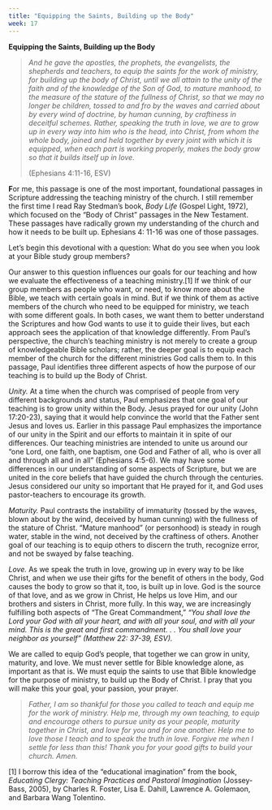```yaml
---
title: "Equipping the Saints, Building up the Body"
week: 17
---
```


**Equipping the Saints, Building up the Body**

> *And he gave the apostles, the prophets, the evangelists, the
> shepherds and teachers, to equip the saints for the work of ministry,
> for building up the body of Christ, until we all attain to the unity
> of the faith and of the knowledge of the Son of God, to mature
> manhood, to the measure of the stature of the fullness of Christ, so
> that we may no longer be children, tossed to and fro by the waves and
> carried about by every wind of doctrine, by human cunning, by
> craftiness in deceitful schemes. Rather, speaking the truth in love,
> we are to grow up in every way into him who is the head, into Christ,
> from whom the whole body, joined and held together by every joint with
> which it is equipped, when each part is working properly, makes the
> body grow so that it builds itself up in love.*
>
> (Ephesians 4:11-16, ESV)

**F**or me, this passage is one of the most important, foundational
passages in Scripture addressing the teaching ministry of the church. I
still remember the first time I read Ray Stedman’s book, *Body Life*
(Gospel Light, 1972), which focused on the “Body of Christ” passages in
the New Testament. These passages have radically grown my understanding
of the church and how it needs to be built up. Ephesians 4: 11-16 was
one of those passages.

Let’s begin this devotional with a question: What do you see when you
look at your Bible study group members?

Our answer to this question influences our goals for our teaching and
how we evaluate the effectiveness of a teaching ministry.[1] If we think
of our group members as people who want, or need, to know more about the
Bible, we teach with certain goals in mind. But if we think of them as
active members of the church who need to be equipped for ministry, we
teach with some different goals. In both cases, we want them to better
understand the Scriptures and how God wants to use it to guide their
lives, but each approach sees the application of that knowledge
differently. From Paul’s perspective, the church’s teaching ministry is
not merely to create a group of knowledgeable Bible scholars; rather,
the deeper goal is to equip each member of the church for the different
ministries God calls them to. In this passage, Paul identifies three
different aspects of how the purpose of our teaching is to build up the
Body of Christ.

*Unity.* At a time when the church was comprised of people from very
different backgrounds and status, Paul emphasizes that one goal of our
teaching is to grow unity within the Body. Jesus prayed for our unity
(John 17:20-23), saying that it would help convince the world that the
Father sent Jesus and loves us. Earlier in this passage Paul emphasizes
the importance of our unity in the Spirit and our efforts to maintain it
in spite of our differences. Our teaching ministries are intended to
unite us around our “one Lord, one faith, one baptism, one God and
Father of all, who is over all and through all and in all” (Ephesians
4:5-6). We may have some differences in our understanding of some
aspects of Scripture, but we are united in the core beliefs that have
guided the church through the centuries. Jesus considered our unity so
important that He prayed for it, and God uses pastor-teachers to
encourage its growth.

*Maturity.* Paul contrasts the instability of immaturity (tossed by the
waves, blown about by the wind, deceived by human cunning) with the
fullness of the stature of Christ. “Mature manhood” (or personhood) is
steady in rough water, stable in the wind, not deceived by the
craftiness of others. Another goal of our teaching is to equip others to
discern the truth, recognize error, and not be swayed by false teaching.

*Love.* As we speak the truth in love, growing up in every way to be
like Christ, and when we use their gifts for the benefit of others in
the body, God causes the body to grow so that it, too, is built up in
love. God is the source of that love, and as we grow in Christ, He helps
us love Him, and our brothers and sisters in Christ, more fully. In this
way, we are increasingly fulfilling both aspects of “The Great
Commandment,” *“You shall love the Lord your God with all your heart,
and with all your soul, and with all your mind. This is the great and
first commandment. . . You shall love your neighbor as yourself”
(Matthew 22: 37-39, ESV).*

We are called to equip God’s people, that together we can grow in unity,
maturity, and love. We must never settle for Bible knowledge alone, as
important as that is. We must equip the saints to use that Bible
knowledge for the purpose of ministry, to build up the Body of Christ. I
pray that you will make this your goal, your passion, your prayer.

> *Father, I am so thankful for those you called to teach and equip me
> for the work of ministry. Help me, through my own teaching, to equip
> and encourage others to pursue unity as your people, maturity together
> in Christ, and love for you and for one another. Help me to love those
> I teach and to speak the truth in love. Forgive me when I settle for
> less than this! Thank you for your good gifts to build your church.
> Amen.*

[1] I borrow this idea of the “educational imagination” from the book,
*Educating Clergy: Teaching Practices and Pastoral Imagination*
(Jossey-Bass, 2005), by Charles R. Foster, Lisa E. Dahill, Lawrence A.
Golemaon, and Barbara Wang Tolentino.
